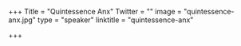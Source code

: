 +++
Title = "Quintessence Anx"
Twitter = ""
image = "quintessence-anx.jpg"
type = "speaker"
linktitle = "quintessence-anx"

+++


